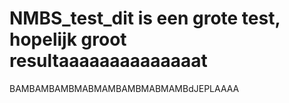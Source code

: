 # NMBS_test_dit is een grote test, hopelijk groot resultaaaaaaaaaaaaaat
BAMBAMBAMBMABMAMBAMBMABMAMBdJEPLAAAA
